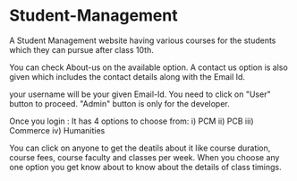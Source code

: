 # Student-Management
A Student Management website having various courses for the students which they can pursue after class 10th.

You can check About-us on the available option.
A contact us option is also given which includes the contact details along with the Email Id.

your username will be your given Email-Id.
You need to click on "User" button to proceed.
"Admin" button is only for the developer.

Once you login :
It has 4 options to choose from: 
i)    PCM 
ii)   PCB
iii)  Commerce
iv)   Humanities

You can click on anyone to get the deatils about it like course duration, course fees, course faculty and classes per week.
When you choose any one option you get know about to know about the details of class timings.
